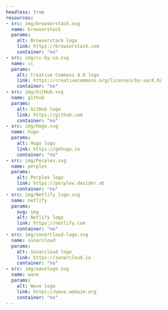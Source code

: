 ```yaml
---
headless: true
resources:
- src: img/browserstack.svg
  name: browserstack
  params:
    alt: Browserstack logo
    link: https://browserstack.com
    container: "no"
- src: img/cc-by-sa.svg
  name: cc
  params:
    alt: Creative Commons 4.0 logo
    link: https://creativecommons.org/licenses/by-sa/4.0/
    container: "no"
- src: img/GitHub.svg
  name: github
  params:
    alt: GitHub logo
    link: https://github.com
    container: "no"
- src: img/Hugo.svg
  name: hugo
  params:
    alt: Hugo logo
    link: https://gohugo.io
    container: "no"
- src: img/Perplex.svg
  name: perplex
  params:
    alt: Perplex logo
    link: https://perplex.desider.at
    container: "no"
- src: img/Netlify_logo.svg
  name: netlify
  params:
    svg: img
    alt: Netlify logo
    link: https://netlify.com
    container: "no"
- src: img/sonarcloud-logo.svg
  name: sonarcloud
  params:
    alt: Sonarcloud logo
    link: https://sonarcloud.io
    container: "no"
- src: img/wavelogo.svg
  name: wave
  params:
    alt: Wave logo
    link: https://wave.webaim.org
    container: "no"
---
```

